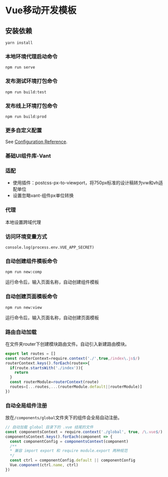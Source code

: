 # Vue移动开发模板

## 安装依赖
```
yarn install
```

### 本地环境代理启动命令
```
npm run serve
```
### 发布测试环境打包命令
```
npm run build:test
```
### 发布线上环境打包命令
```
npm run build:prod
```

### 更多自定义配置
See [Configuration Reference](https://cli.vuejs.org/zh/config/).

### 基础UI组件库-Vant

### 适配
* 使用插件：postcss-px-to-viewport，将750px标准的设计稿转为vw和vh适配单位
* 设置忽略vant-组件px单位转换

### 代理
本地设置跨域代理
### 访问环境变量方式
 `console.log(process.env.VUE_APP_SECRET)`
### 自动创建组件模板命令
```
npm run new:comp
```

运行命令后，输入页面名称，自动创建组件模板

### 自动创建页面模板命令
```
npm run new:view
```

运行命令后，输入页面名称，自动创建页面模板

### 路由自动加载
在文件夹router下创建模块路由文件。自动引入新建路由模块。

```js
export let routes = []
const routerContext=require.context('./',true,/index\.js$/)
routerContext.keys().forEach(route=>{
  if(route.startsWith('./index')){
    return
  }
  const routerModule=routerContext(route)
  routes=[...routes,...(routerModule.default||routerModule)]
})
```
### 自动全局组件注册
放在`/components/global`文件夹下的组件会全局自动注册。

```js
// 自动加载 global 目录下的 .vue 结尾的文件
const componentsContext = require.context('./global', true, /\.vue$/)
componentsContext.keys().forEach(component => {
  const componentConfig = componentsContext(component)
  /**
  * 兼容 import export 和 require module.export 两种规范
  */
  const ctrl = componentConfig.default || componentConfig
  Vue.component(ctrl.name, ctrl)
})
```
